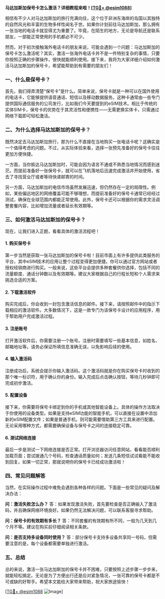 **马达加斯加保号卡怎么激活？详细教程来啦！[[TG💪+ @esim1088](https://t.me/s/esim1088)]**

相信有不少人对马达加斯加的旅行充满向往，这个位于非洲东海岸的岛国以其独特的自然风光和丰富的生物多样性闻名于世。如果你计划前往马达加斯加，那么拥有一张当地的电话卡就显得尤为重要了。毕竟，在陌生的地方，无论是导航还是联系朋友，一部能正常使用的手机都必不可少。

然而，对于初次接触海外电话卡的朋友来说，可能会遇到一个问题：马达加斯加的保号卡怎么激活呢？其实，激活一张海外电话卡并不是一件特别复杂的事情，只要你按照正确的步骤操作，很快就能顺利使用。接下来，我将为大家详细介绍如何激活马达加斯加的保号卡，希望能帮助到有需要的朋友们！

### 一、什么是保号卡？

首先，我们得弄清楚“保号卡”是什么。简单来说，保号卡就是一种可以在国外使用的电话卡，它能够提供语音通话、短信以及移动数据服务。这种卡通常由一些专门提供国际通信服务的公司发行，比如我们今天要提到的eSIM技术。相比于传统的实体SIM卡，保号卡的优势在于其灵活性和便携性——无需更换实体卡，只需通过网络下载即可轻松激活。

### 二、为什么选择马达加斯加的保号卡？

既然决定去马达加斯加旅行，那为什么不直接在当地购买一张电话卡呢？这确实是一个值得考虑的问题。不过，从实际体验来看，选择一张预先准备好的保号卡往往更加方便快捷。

一方面，当你抵达马达加斯加时，可能会因为语言不通或不熟悉当地情况而感到迷茫。而提前准备好一张保号卡，就可以在飞机落地后迅速完成激活并开始使用，省去了寻找营业厅或者等待快递邮寄的时间。

另一方面，马达加斯加的电信市场虽然发展迅速，但仍然存在一定的局限性。例如，某些偏远地区的网络覆盖可能不够理想，而提前准备好的保号卡通常已经经过测试，确保在全球范围内都能正常使用。此外，保号卡还可以根据你的需求灵活调整套餐内容，比如增加流量或者延长有效期等。

### 三、如何激活马达加斯加的保号卡？

现在，让我们进入正题，看看具体的激活流程吧！

#### 1. 购买保号卡

第一步当然是获取一张马达加斯加的保号卡啦！目前市面上有许多提供此类服务的平台，其中eSIM技术的应用让整个过程变得更加便捷。你可以通过官方网站或者授权经销商进行购买。一般来说，这些平台会提供多种套餐供你选择，包括不同的流量额度、通话分钟数以及有效期等。建议大家根据自己的行程长短和个人需求来挑选合适的方案。

#### 2. 下载激活软件

购买完成后，你会收到一封包含激活信息的邮件。接下来，请按照邮件中的指示下载相应的激活软件。大多数情况下，这是一款专门为该保号卡设计的应用程序，用于帮助用户完成激活过程。

#### 3. 注册账号

打开激活软件后，你需要注册一个账号。注册时需要填写一些基本信息，如姓名、邮箱地址等。请务必保证所填信息准确无误，以免影响后续的使用。

#### 4. 输入激活码

注册成功后，系统会提示你输入激活码。这个激活码就是你在购买保号卡时收到的那个唯一标识符，用于确认你的身份。输入完成后点击确认按钮，等待几秒钟即可完成初步激活。

#### 5. 配置设备

接下来，你需要将保号卡绑定到你的手机或其他智能设备上。具体的操作方法取决于你使用的设备类型。如果是支持eSIM功能的智能手机，可以直接在设置中添加新的eSIM配置文件；如果是普通手机，则可能需要借助第三方工具来进行配置。无论采用哪种方式，都需要确保设备与保号卡之间的连接稳定可靠。

#### 6. 测试网络连接

最后一步是测试一下网络连接是否正常。打开浏览器访问任意网站，看看能否顺利加载页面；尝试拨通几个号码，检查通话质量如何；发送几条短信试试看能不能收到回复。如果一切正常，那就说明你的保号卡已经成功激活啦！

### 四、常见问题解答

当然，在实际操作过程中难免会遇到各种各样的问题。下面是一些常见的疑问及解决办法：

**问：激活失败怎么办？**
答：如果发现激活失败，首先要检查是否正确输入了激活码，并且确保网络环境良好。如果仍然无法解决问题，可以联系客服寻求帮助。

**问：保号卡的有效期有多长？**
答：不同套餐的有效期有所不同，一般为几天到几个月不等。建议在购买前仔细阅读相关条款。

**问：是否支持多设备同时使用？**
答：部分保号卡支持多设备共享同一号码，但需要注意的是，每个设备都需要单独进行激活。

### 五、总结

总的来说，激活一张马达加斯加的保号卡并不困难，只要按照上述步骤一步步来，就能轻松搞定。无论是为了方便出行还是应对紧急情况，一张可靠的保号卡都是不可或缺的好帮手。希望本文能给大家带来帮助，祝大家旅途愉快！

[[TG💪+ @esim1088](https://t.me/s/esim1088) ![Image](https://i.postimg.cc/4NQfJmqS/Snipaste-2025-05-13-00-14-12.png)]